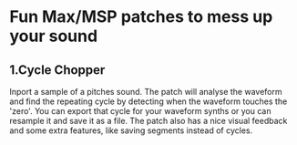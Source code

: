 # Fun Max/MSP patches to mess up your sound

## 1.Cycle Chopper

Inport a sample of a pitches sound. The patch will analyse the waveform and find the repeating cycle by detecting when the waveform touches the 'zero'. You can export that cycle for your waveform synths or you can resample it and save it as a file. The patch also has a nice visual feedback and some extra features, like saving segments instead of cycles. 